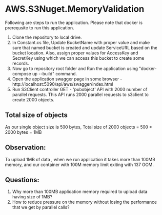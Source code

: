 # AWS.S3Nuget.MemoryValidation
Following are steps to run the application. Please note that docker is prerequsite to run this application. 
1. Clone the repository to local drive.
2. In Constant.cs file, Update BucketName with proper value and make sure that named bucket is created and update ServiceURL based on the bucket location. Also, assign proper values for AccessKey and SecretKey using which we can access this bucket to create some records.
3. Now go to repository root folder and Run the application using "docker-compose up --build" command.
4. Open the application swagger page in some browser - http://localhost:5090/api/aws/swagger/index.html
5. Run S3Client controller GET - 'pubobject' API with 2000 number of parallel requests. This API runs 2000 parallel requests to s3client to create 2000 objects.

## Total size of objects

As our single object size is 500 bytes, Total size of 2000 objects = 500 * 2000 bytes = 1MB

## Observation: 

To upload 1MB of data , when we run application it takes more than 100MB memory, and our container with 100M memory limit exiting with 137 OOM.

## Questions:

1. Why more than 100MB application memory required to upload data having size of 1MB?
2. How to reduce pressure on the memory without losing the performance that we get by parallel calls?

